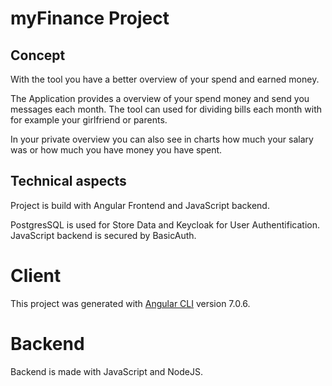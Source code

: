 # myFinance Project

## Concept

With the tool you have a better overview of your spend and earned money. 

The Application provides a overview of your spend money and send you messages each month.
The tool can used for dividing bills each month with for example your girlfriend or parents. 

In your private overview you can also see in charts how much your salary was or how much you have money you have spent.

## Technical aspects

Project is build with Angular Frontend and JavaScript backend.

PostgresSQL is used for Store Data and Keycloak for User Authentification. 
JavaScript backend is secured by BasicAuth.


# Client

This project was generated with [Angular CLI](https://github.com/angular/angular-cli) version 7.0.6.

# Backend

Backend is made with JavaScript and NodeJS.
